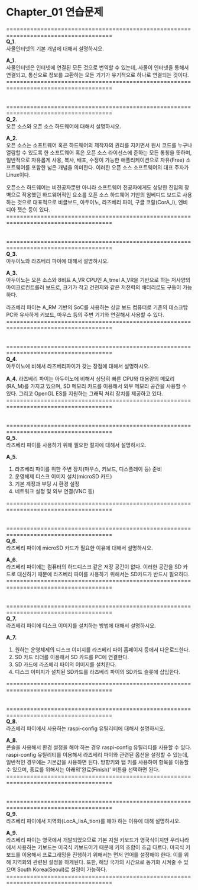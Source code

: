 # Chapter_01 연습문제

\=====================================================================================  
**Q_1.**  
사물인터넷의 기본 개념에 대해서 설명하시오.  

**A_1.**  
사물인터넷은 인터넷에 연결된 모든 것으로 번역할 수 있는데, 사물이 인터넷을 통해서 연결되고, 통신으로 정보를 교환하는 모든 기기가 유기적으로 하나로 연결되는 것이다.
\=====================================================================================  
<br></br>
\=====================================================================================  
**Q_2.**  
오픈 소스와 오픈 소스 하드웨어에 대해서 설명하시오.

**A_2.**  
오픈 소스는 소프트웨어 혹은 하드웨어의 제작자의 권리를 지키면서 원시 코드를 누구나 열람할 수 있도록 한 소프트웨어 혹은 오픈 소스 라이선스에 준하는 모든 통칭을 뜻하며, 일반적으로 자유롭게 사용, 복사, 배포, 수정이 가능한 애플리케이션으로 자유(Free) 소프트웨어를 포함한 넓은 개념을 의미한다. 이러한 오픈 소스 소프트웨어의 대표 주자가 Linux이다.

오픈소스 하드웨어는 비전공자뿐만 아니라 소프트웨어 전공자에게도 상당한 진입의 장벽으로 작용했던 하드웨어적인 요소를 오픈 소스 하드웨어 기반의 임베디드 보드로 사용하는 것으로 대표적으로 비글보드, 아두이노, 라즈베리 파이, 구글 코랄(CorA_l), 엔비디아 젯슨 등이 있다.
\=====================================================================================  
<br></br>
\=====================================================================================  
**Q_3.**  
아두이노와 라즈베리 파이에 대해서 설명하시오.

**A_3.**  
아두이노는 오픈 소스와 8비트 A_VR CPU인 A_tmel A_VR을 기반으로 하는 저사양의 마이크로컨트롤러 보드로, 크기가 작고 건전지와 같은 저전력의 배터리로도 구동이 가능하다.

라즈베리 파이는 A_RM 기반의 SoC를 사용하는 싱글 보드 컴퓨터로 기존의 데스크탑 PC와 유사하게 키보드, 마우스 등의 주변 기기와 연결해서 사용할 수 있다.
\=====================================================================================  
<br></br>
\=====================================================================================  
**Q_4.**  
아두이노에 비해서 라즈베리파이가 갖는 장점에 대해서 설명하시오.

**A_4.**
라즈베리 파이는 아두이노에 비해서 상당히 빠른 CPU와 대용량의 메모리(RA_M)를 가지고 있으며, SD 메모리 카드를 이용해서 외부 메모리 공간을 사용할 수 있다. 그리고 OpenGL ES를 지원하는 그래픽 처리 장치를 제공하고 있다.
\=====================================================================================  
<br></br>
\=====================================================================================  
**Q_5.**  
라즈베리 파이를 사용하기 위해 필요한 절차에 대해서 설명하시오. 

**A_5.**  
1. 라즈베리 파이를 위한 주변 장치(마우스, 키보드, 디스플레이 등) 준비
2. 운영체제 디스크 이미지 설치(microSD 카드)
3. 기본 계정과 부팅 시 환경 설정
4. 네트워크 설정 및 외부 연결(VNC 등)

\=====================================================================================  
<br></br>
\=====================================================================================  
**Q_6.**  
라즈베리 파이에 microSD 카드가 필요한 이유에 대해서 설명하시오.

**A_6.**  
라즈베리 파이에는 컴퓨터의 하드디스크 같은 저장 공간이 없다. 이러한 공간을 SD 카드로 대신하기 때문에 라즈베리 파이를 사용하기 위해서는 SD카드가 반드시 필요하다.
\=====================================================================================  
<br></br>
\=====================================================================================  
**Q_7.**  
라즈베리 파이에 디스크 이미지를 설치하는 방법에 대해서 설명하시오.

**A_7.**  
1. 원하는 운영체제의 디스크 이미지를 라즈베리 파이 홈페이지 등에서 다운로드한다.
2. SD 카드 리더를 이용해서 SD 카드를 PC에 연결한다.
3. SD 카드에 라즈베리 파이의 이미지를 설치한다.
4. 디스크 이미지가 설치된 SD카드를 라즈베리 파이의 SD카드 슬롯에 삽입한다.

\=====================================================================================  
<br></br>
\=====================================================================================  
**Q_8.**  
라즈베리 파이에서 사용하는 raspi-config 유틸리티에 대해서 설명하시오.

**A_8.**  
콘솔을 사용해서 환경 설정을 해야 하는 경우 raspi-config 유틸리티를 사용할 수 있다. raspi-config 유틸리티를 이용해서 라즈베리 파이와 관련된 옵션을 설정할 수 있는데, 일반적인 경우에는 기본값을 사용하면 된다. 방향키와 탭 키를 사용하여 항목을 이동할 수 있으며, 종료를 위해서는 아래의'완료(Finish)' 버튼을 선택하면 된다.
\=====================================================================================  
<br></br>
\=====================================================================================  
**Q_9.**  
라즈베리 파이에서 지역화(LocA_lisA_tion)를 해야 하는 이유에 대해 설명하시오.

**A_9.**  
라즈베리 파이는 영국에서 개발되었으므로 기본 지원 키보드가 영국식이지만 우리나라에서 사용하는 키보드는 미국식 키보드이기 때문에 키의 조합이 조금 다르다. 미국식 키보드를 이용해서 프로그래밍을 진행하기 위해서는 먼저 언어를 설정해야 한다. 이를 위해 지역화와 관련된 설정을 하게된다. 또한, 해당 국가의 시간으로 동기화 시켜줄 수 있으며 South Korea(Seoul)로 설정이 가능하다.
\=====================================================================================  